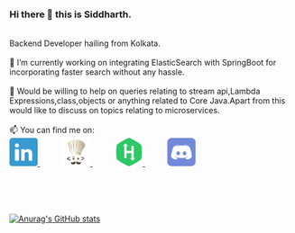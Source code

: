 ### Hi there 👋 this is Siddharth.</br>
</br>
Backend Developer hailing from Kolkata.</br>
</br>
🔭 I’m currently working on integrating ElasticSearch with SpringBoot for incorporating faster search without any hassle.</br>
</br>
💬 Would be willing to help on queries relating to stream api,Lambda Expressions,class,objects or anything related to Core Java.Apart from this would like to discuss on topics relating to microservices.</br>
</br>
📫 You can find me on: </br>

<a href="https://www.linkedin.com/in/siddharth-majhi/">
  <img src="https://github.com/yoshimitsu117/yoshimitsu117/blob/main/iconfinder_linkedin_1807540.png"
       alt="Linked In Link"
       height="50"
       width="50"
      >
  </a>
  &nbsp;
  &nbsp;
  &nbsp;
  &nbsp;
  &nbsp;
  <a href="https://www.codechef.com/users/siddharthmajhy">
  <img src="https://github.com/yoshimitsu117/yoshimitsu117/blob/main/cc_icon.jpg"
       alt="Codechef Link"
       height="50"
       width="50"
      >
  </a>
  &nbsp;
  &nbsp;
  &nbsp;
  &nbsp;
  &nbsp;
  <a href="https://www.hackerrank.com/yoshimitsu_sword">
  <img src="https://github.com/yoshimitsu117/yoshimitsu117/blob/main/hr_icon.png"
       alt="Hackerrank Link"
       height="50"
       width="50"
      >
  </a>
  &nbsp;
  &nbsp;
  &nbsp;
  &nbsp;
  &nbsp;
  <a href="https://www.hackerrank.com/yoshimitsu_sword">
  <img src="https://github.com/yoshimitsu117/yoshimitsu117/blob/main/dicord_icon.png"
       alt="Discord Link"
       height="50"
       width="50"
      >
  </a>
</br>
</br>
</br>
</br>
</br>

[![Anurag's GitHub stats](https://github-readme-stats.vercel.app/api?username=yoshimitsu117&show_icons=true&theme=jolly)](https://github.com/anuraghazra/github-readme-stats)
<!--
**yoshimitsu117/yoshimitsu117** is a ✨ _special_ ✨ repository because its `README.md` (this file) appears on your GitHub profile.

Here are some ideas to get you started:

-  ...
- 🌱 I’m currently learning ...
- 👯 I’m looking to collaborate on ...
- 🤔 I’m looking for help with ...
- 💬 Ask me about ...
- 📫 How to reach me: ...
- 😄 Pronouns: ...
- ⚡ Fun fact: ...
-->
